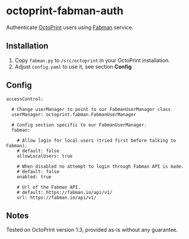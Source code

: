 # octoprint-fabman-auth
Authenticate [OctoPrint](http://octoprint.org/) users using [Fabman](https://fabman.io/) service.

## Installation
1. Copy `fabman.py` to `/src/octoprint` in your OctoPrint installation.
2. Adjust `config.yaml` to use it, see section **Config**

## Config

    accessControl:
    
      # Change userManager to point to our FabmanUserManager class
      userManager: octoprint.fabman.FabmanUserManager
      
      # Config section specific to our FabmanUserManager.
      fabman:
        
        # Allow login for local users (tried first before talking to Fabman).
        # default: false
        allowLocalUsers: true
        
        # When disabled no attempt to login through Fabman API is made.
        # default: false
        enabled: true
        
        # Url of the Fabman API.
        # default: https://fabman.io/api/v1/
        url: https://fabman.io/api/v1/

## Notes
Tested on OctoPrint version 1.3, provided as-is without any guarantee.
